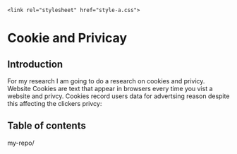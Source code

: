 <!DOCTYPE html>
<html lang="en">
<head>
    <meta charset="UTF-8">
    <meta name="viewport" content="width=device-width, initial-scale=1.0">
    
    <link rel="stylesheet" href="style-a.css">
</head>
<body>
    <main>
    <h1>Cookie and Privicay</h1>   
    </nav>
    <h2>Introduction</h2>
    <p> For my research I am going to do a research on cookies and privicy. Website Cookies are text that appear in browsers every time you vist a website and privcy. Cookies record users data for advertsing reason despite this affecting the clickers privcy:</p>
    <h2>Table of contents</h2>
 my-repo/

   
